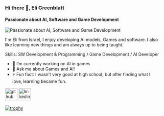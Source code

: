 ### Hi there 👋, Eli Greenblatt
#### Passionate about AI, Software and Game Development
![Passionate about AI, Software and Game Development](https://blogs.swarthmore.edu/its/wp-content/uploads/2022/12/github-universe-1920x768.png)

I'm Eli from Israel, I enjoy developing AI models, Games and software.
I also like learning new things and am always up to being taught.

Skills: SW Development & Programming / Game Development / AI Developer

- 🔭 I’m currently working on AI in games 
- 💬 Ask me about Games and AI! 
- ⚡ Fun fact: I wasn't very good at high school, but after finding what I love, learning became fun. 


[<img src='https://cdn.jsdelivr.net/npm/simple-icons@3.0.1/icons/github.svg' alt='github' height='40'>](https://github.com/EliGreenblatt)  [<img src='https://cdn.jsdelivr.net/npm/simple-icons@3.0.1/icons/linkedin.svg' alt='linkedin' height='40'>](https://www.linkedin.com/in/eli-greenblatt-156658207//)  

[![trophy](https://github-profile-trophy.vercel.app/?username=EliGreenblatt)](https://github.com/ryo-ma/github-profile-trophy)

